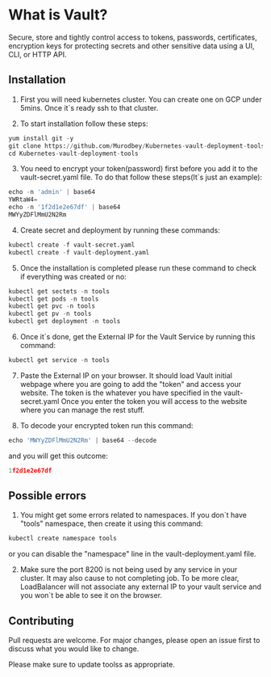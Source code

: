 # What is Vault?

Secure, store and tightly control access to tokens, passwords, certificates, encryption keys for protecting secrets and other sensitive data using a UI, CLI, or HTTP API.

## Installation

1. First you will need kubernetes cluster. You can create one on GCP under 5mins. Once it`s ready ssh to that cluster.

2. To start installation follow these steps:

```python
yum install git -y
git clone https://github.com/Murodbey/Kubernetes-vault-deployment-tools.git
cd Kubernetes-vault-deployment-tools
```

3. You need to encrypt your token(password) first before you add it to the vault-secret.yaml file.
To do that follow these steps(It`s just an example):

```python
echo -n 'admin' | base64
YWRtaW4=
echo -n '1f2d1e2e67df' | base64
MWYyZDFlMmU2N2Rm
```

4. Create secret and deployment by running these commands:

```python
kubectl create -f vault-secret.yaml
kubectl create -f vault-deployment.yaml
```
5. Once the installation is completed please run these command to check if everything was created or no:

```python
kubectl get sectets -n tools
kubectl get pods -n tools
kubectl get pvc -n tools
kubectl get pv -n tools
kubectl get deployment -n tools
```
6. Once it`s done, get the External IP for the Vault Service by running this command:

```python
kubectl get service -n tools
```

7. Paste the External IP on your browser. It should load Vault initial webpage where you are going to add the "token" and access your website. The token is the whatever you have specified in the vault-secret.yaml 
Once you enter the token you will access to the website where you can manage the rest stuff.

8. To decode your encrypted token run this command:

```python
echo 'MWYyZDFlMmU2N2Rm' | base64 --decode
```

and you will get this outcome:

```python
1f2d1e2e67df
```

## Possible errors

1. You might get some errors related to namespaces. If you don`t have "tools" namespace, then create it using this command:

```python
kubectl create namespace tools
```

or you can disable the "namespace" line in the vault-deployment.yaml file.

2. Make sure the port 8200 is not being used by any service in your cluster. It may also cause to not completing job. To be more clear, LoadBalancer will not associate any external IP to your vault service and you won`t be able to see it on the browser.


## Contributing
Pull requests are welcome. For major changes, please open an issue first to discuss what you would like to change.

Please make sure to update toolss as appropriate.
